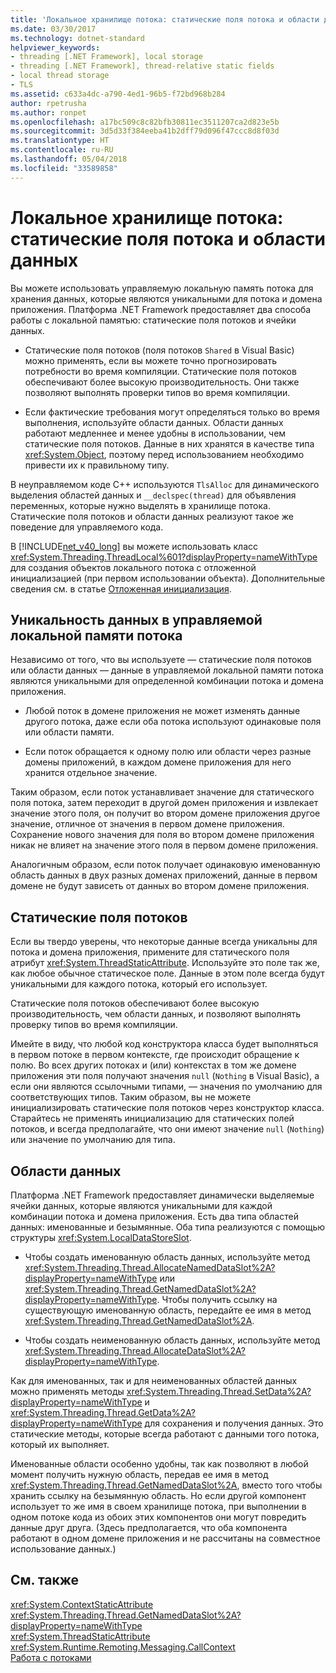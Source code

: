 ```yaml
---
title: 'Локальное хранилище потока: статические поля потока и области данных'
ms.date: 03/30/2017
ms.technology: dotnet-standard
helpviewer_keywords:
- threading [.NET Framework], local storage
- threading [.NET Framework], thread-relative static fields
- local thread storage
- TLS
ms.assetid: c633a4dc-a790-4ed1-96b5-f72bd968b284
author: rpetrusha
ms.author: ronpet
ms.openlocfilehash: a17bc509c8c82bfb30811ec3511207ca2d823e5b
ms.sourcegitcommit: 3d5d33f384eeba41b2dff79d096f47ccc8d8f03d
ms.translationtype: HT
ms.contentlocale: ru-RU
ms.lasthandoff: 05/04/2018
ms.locfileid: "33589858"
---
```

# <a name="thread-local-storage-thread-relative-static-fields-and-data-slots"></a>Локальное хранилище потока: статические поля потока и области данных
Вы можете использовать управляемую локальную память потока для хранения данных, которые являются уникальными для потока и домена приложения. Платформа .NET Framework предоставляет два способа работы с локальной памятью: статические поля потоков и ячейки данных.  
  
-   Статические поля потоков (поля потоков `Shared` в Visual Basic) можно применять, если вы можете точно прогнозировать потребности во время компиляции. Статические поля потоков обеспечивают более высокую производительность. Они также позволяют выполнять проверки типов во время компиляции.  
  
-   Если фактические требования могут определяться только во время выполнения, используйте области данных. Области данных работают медленнее и менее удобны в использовании, чем статические поля потоков. Данные в них хранятся в качестве типа <xref:System.Object>, поэтому перед использованием необходимо привести их к правильному типу.  
  
 В неуправляемом коде C++ используются `TlsAlloc` для динамического выделения областей данных и `__declspec(thread)` для объявления переменных, которые нужно выделять в хранилище потока. Статические поля потоков и области данных реализуют такое же поведение для управляемого кода.  
  
 В [!INCLUDE[net_v40_long](../../../includes/net-v40-long-md.md)] вы можете использовать класс <xref:System.Threading.ThreadLocal%601?displayProperty=nameWithType> для создания объектов локального потока с отложенной инициализацией (при первом использовании объекта). Дополнительные сведения см. в статье [Отложенная инициализация](../../../docs/framework/performance/lazy-initialization.md).  
  
## <a name="uniqueness-of-data-in-managed-tls"></a>Уникальность данных в управляемой локальной памяти потока  
 Независимо от того, что вы используете — статические поля потоков или области данных — данные в управляемой локальной памяти потока являются уникальными для определенной комбинации потока и домена приложения.  
  
-   Любой поток в домене приложения не может изменять данные другого потока, даже если оба потока используют одинаковые поля или области памяти.  
  
-   Если поток обращается к одному полю или области через разные домены приложений, в каждом домене приложения для него хранится отдельное значение.  
  
 Таким образом, если поток устанавливает значение для статического поля потока, затем переходит в другой домен приложения и извлекает значение этого поля, он получит во втором домене приложения другое значение, отличное от значения в первом домене приложения. Сохранение нового значения для поля во втором домене приложения никак не влияет на значение этого поля в первом домене приложения.  
  
 Аналогичным образом, если поток получает одинаковую именованную область данных в двух разных доменах приложений, данные в первом домене не будут зависеть от данных во втором домене приложения.  
  
## <a name="thread-relative-static-fields"></a>Статические поля потоков  
 Если вы твердо уверены, что некоторые данные всегда уникальны для потока и домена приложения, примените для статического поля атрибут <xref:System.ThreadStaticAttribute>. Используйте это поле так же, как любое обычное статическое поле. Данные в этом поле всегда будут уникальными для каждого потока, который его использует.  
  
 Статические поля потоков обеспечивают более высокую производительность, чем области данных, и позволяют выполнять проверку типов во время компиляции.  
  
 Имейте в виду, что любой код конструктора класса будет выполняться в первом потоке в первом контексте, где происходит обращение к полю. Во всех других потоках и (или) контекстах в том же домене приложения эти поля получают значения `null` (`Nothing` в Visual Basic), а если они являются ссылочными типами, — значения по умолчанию для соответствующих типов. Таким образом, вы не можете инициализировать статические поля потоков через конструктор класса. Старайтесь не применять инициализацию для статических полей потоков, и всегда предполагайте, что они имеют значение `null` (`Nothing`) или значение по умолчанию для типа.  
  
## <a name="data-slots"></a>Области данных  
 Платформа .NET Framework предоставляет динамически выделяемые ячейки данных, которые являются уникальными для каждой комбинации потока и домена приложения. Есть два типа областей данных: именованные и безымянные. Оба типа реализуются с помощью структуры <xref:System.LocalDataStoreSlot>.  
  
-   Чтобы создать именованную область данных, используйте метод <xref:System.Threading.Thread.AllocateNamedDataSlot%2A?displayProperty=nameWithType> или <xref:System.Threading.Thread.GetNamedDataSlot%2A?displayProperty=nameWithType>. Чтобы получить ссылку на существующую именованную область, передайте ее имя в метод <xref:System.Threading.Thread.GetNamedDataSlot%2A>.  
  
-   Чтобы создать неименованную область данных, используйте метод <xref:System.Threading.Thread.AllocateDataSlot%2A?displayProperty=nameWithType>.  
  
 Как для именованных, так и для неименованных областей данных можно применять методы <xref:System.Threading.Thread.SetData%2A?displayProperty=nameWithType> и <xref:System.Threading.Thread.GetData%2A?displayProperty=nameWithType> для сохранения и получения данных. Это статические методы, которые всегда работают с данными того потока, который их выполняет.  
  
 Именованные области особенно удобны, так как позволяют в любой момент получить нужную область, передав ее имя в метод <xref:System.Threading.Thread.GetNamedDataSlot%2A>, вместо того чтобы хранить ссылку на безымянную область. Но если другой компонент использует то же имя в своем хранилище потока, при выполнении в одном потоке кода из обоих этих компонентов они могут повредить данные друг друга. (Здесь предполагается, что оба компонента работают в одном домене приложения и не рассчитаны на совместное использование данных.)  
  
## <a name="see-also"></a>См. также  
 <xref:System.ContextStaticAttribute>  
 <xref:System.Threading.Thread.GetNamedDataSlot%2A?displayProperty=nameWithType>  
 <xref:System.ThreadStaticAttribute>  
 <xref:System.Runtime.Remoting.Messaging.CallContext>  
 [Работа с потоками](../../../docs/standard/threading/index.md)
